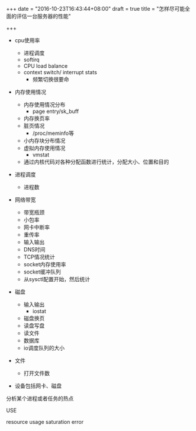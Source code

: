 +++
date = "2016-10-23T16:43:44+08:00"
draft = true
title = "怎样尽可能全面的评估一台服务器的性能"

+++

* cpu使用率
	* 进程调度
	* softirq
	* CPU load balance
	* context switch/ interrupt stats
		* 频繁切换很要命

* 内存使用情况
	* 内存使用情况分布
		* page entry/sk_buff
	* 内存换页率
	* 脏页情况
		* /proc/meminfo等
	* 小内存块分布情况
	* 虚拟内存使用情况
		* vmstat
	* 通过内核代码对各种分配函数进行统计，分配大小、位置和目的

* 进程调度
	* 进程数

* 网络带宽
	* 带宽瓶颈
	* 小包率
	* 网卡中断率
	* 重传率
	* 输入输出
	* DNS时间
	* TCP情况统计
	* socket内存使用率
	* socket缓冲队列
	* 从sysctl配置开始，然后统计

* 磁盘
	* 输入输出
		* iostat
	* 磁盘换页
	* 读盘写盘
	* 读文件
	* 数据库
	* io调度队列的大小

* 文件
	* 打开文件数

* 设备包括网卡、磁盘

分析某个进程或者任务的热点

USE

resource
usage
saturation
error

